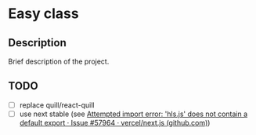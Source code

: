 # Easy class

## Description

Brief description of the project.

## TODO

- [ ] replace quill/react-quill
- [ ] use next stable (see [Attempted import error: &#39;hls.js&#39; does not contain a default export · Issue #57964 · vercel/next.js (github.com)](https://github.com/vercel/next.js/issues/57964))
